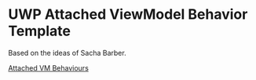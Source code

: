 # UWP Attached ViewModel Behavior Template

Based on the ideas of Sacha Barber.

[Attached VM Behaviours](http://www.codeproject.com/Articles/885009/Attached-VM-Behaviours#Disposable-ViewModels-/-Child-Container-Lifecycle-Management)